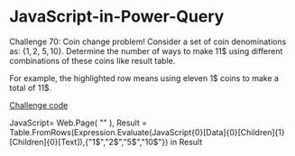 # JavaScript-in-Power-Query

Challenge 70: Coin change problem!
Consider a set of coin denominations as: {1$, 2$, 5$, 10$}.
Determine the number of ways to make 11$ using different combinations of these coins like result table.

For example, the highlighted row means using eleven 1$ coins to make a total of 11$.

[Challenge code](https://www.linkedin.com/posts/omid-motamedisedeh-74aba166_excelchallenge-powerquerychllenge-excel-activity-7209298915345539073-gXKT?utm_source=share&utm_medium=member_desktop)


 JavaScript= Web.Page(
        "<script>
            var output = '{';
            var first = true;
            for (var i = 0; i <= 11; i++) {
                for (var j = 0; j <= 5; j++) {
                    for (var k = 0; k <= 2; k++) {
                        for (var z = 0; z <= 1; z++) {
                            if (i + 2 * j + 5 * k + 10 * z === 11) {
                                if (!first) {
                                    output += ', ';
                                }
                                output += '{' + i + ',' + j + ',' + k + ',' + z + '}';
                                first = false;
                            }
                        }
                    }
                }
            }
            output += '}';
            document.write(output);
        </script>"
    ),
     Result = Table.FromRows(Expression.Evaluate(JavaScript{0}[Data]{0}[Children]{1}[Children]{0}[Text]),{"1$","2$","5$","10$"})
in
 Result
```


